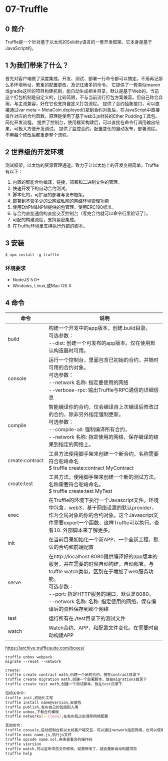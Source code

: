 # 07-Truffle

## 0 简介

Truffle是一个针对基于以太坊的Solidity语言的一套开发框架。它本身是基于JavaScript的。

## 1 为我们带来了什么？

首先对客户端做了深度集成。开发、测试、部署一行命令都可以搞定。不用再记那么多环境地址，繁重的配置更改，及记住诸多的命令。
它提供了一套类似maven或gradle这样的项目构建机制，能自动生成相关目录，默认是基于Web的。当前这个打包机制是自定义的，比较简陋，不与当前流行打包方案兼容。但自己称会弃用，与主流兼容，好在它也支持自定义打包流程。
提供了合约抽象接口，可以直接通过var meta = MetaCoin.deployed()拿到合约对象后，在JavaScript中直接操作对应的合约函数。原理是使用了基于web3.js封装的Ether Pudding工具包。简化开发流程。
提供了控制台，使用框架构建后，可以直接在命令行调用输出结果，可极大方便开发调试。
提供了监控合约，配置变化的自动发布，部署流程。不用每个修改后都重走整个流程。

## 2 世界级的开发环境

测试框架，以太坊的资源管理通道，致力于让以太坊上的开发变得简单，Truffle有以下：

1. 内置的智能合约编译，链接，部署和二进制文件的管理。
2. 快速开发下的自动合约测试。
3. 脚本化的，可扩展的部署与发布框架。
4. 部署到不管多少的公网或私网的网络环境管理功能
5. 使用EthPM&NPM提供的包管理，使用ERC190标准。
6. 与合约直接通信的直接交互控制台（写完合约就可以命令行里验证了）。
7. 可配的构建流程，支持紧密集成。
8. 在Truffle环境里支持执行外部的脚本。

## 3 安装

```
$ npm install -g truffle
```

### 环境要求

- NodeJS 5.0+
- Windows, Linux,或Mac OS X

## 4 命令



| 命令            | 说明                                                         |
| --------------- | ------------------------------------------------------------ |
| build           | 构建一个开发中的app版本，创建.build目录。<br>可选参数：<br>--dist: 创建一个可发布的app版本。仅在使用默认构造器时可用。 |
| console         | 运行一个控制台，里面包含已初始的合约，并随时可用的合约对象。<br>可选参数：<br>--network 名称: 指定要使用的网络<br>--verbose-rpc: 输出Truffle与RPC通信的详细信息 |
| compile         | 智能编译你的合约，仅会编译自上次编译后修改过的合约，除非另外指定强制更新。<br>可选参数：<br>--compile-all: 强制编译所有合约，<br>--network 名称: 指定使用的网络，保存编译的结果到指定的网络上。 |
| create:contract | 工具方法使用脚手架来创建一个新合约，名称需要符合驼峰命名<br>$ truffle create:contract MyContract |
| create:test     | 工具方法，使用脚手架来创建一个新的测试方法。名称需要符合驼峰命名。<br>$ truffle create:test MyTest |
| exec            | 在Truffle的环境下执行一个Javascript文件。环境中包含，web3，基于网络设置的默认provider，作为全局对象的你的合约对象。这个Javascript文件需要export一个函数，这样Truffle可以执行。查看10. 外部脚本来了解更多。 |
| init            | 在当前目录初始化一个新APP，一个全新工程，默认的合约和前端配置 |
| serve           | 在http://localhost:8080提供编译好的app版本的服务，并在需要的时候自动构建，自动部署。与truffle watch类似，区别在于增加了web服务功能。<br>可选参数：<br>--port: 指定HTTP服务的端口，默认是8080。<br>--network 名称: 名称: 指定使用的网络，保存编译后的资料保存到那个网络 |
| test            | 运行所有在./test目录下的测试文件                             |
| watch           | Watch合约、APP，和配置文件变化。在需要时自动构建APP          |

https://archive.trufflesuite.com/boxes/

```
truffle unbox webpack
migrate --reset --network
```

```bash
create:
truffle create contract math,创建一个新的合约，放在contract目录下
truffle create migration math,创建一个部署脚本，放在migrations目录下
truffle create test math,创建一个测试脚本，放在test目录下

包相关命令:
truffle init,初始化工程
truffle install name@version,安装包
truffle publish,发布自己的包给别人用
truffle unbox,下载合约模板
truffle networks[--clean],在发布包之前清除网络配置

其他命令:
truffle console,启动控制台和以太坊客户端交互，可以通过network指定网络，也可以使用--verbose-rpc打印交互信息
truffle exec name.js,执行js文件
truffle opcode name.sol,用来查看合约操作码
truffle viersion
truffle watch,可以监听项目文件修改，如果修改了，就会重新自动构建项目
truffle help
```

